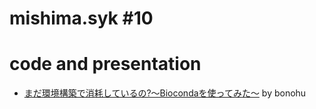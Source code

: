 
mishima.syk #10
=================

code and presentation
======================

- [まだ環境構築で消耗しているの?〜Biocondaを使ってみた〜](http://bonohu.jp/blog/2017/07/08/bioconda/) by bonohu
